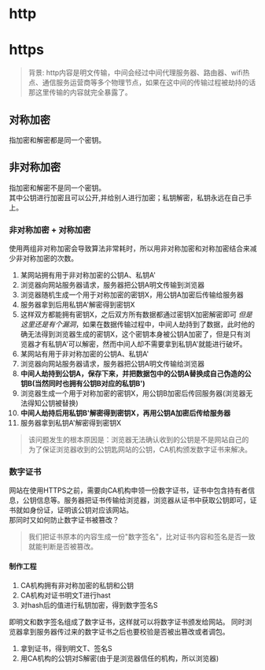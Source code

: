 # http

# https
> 背景: http内容是明文传输，中间会经过中间代理服务器、路由器、wifi热点、通信服务运营商等多个物理节点，如果在这中间的传输过程被劫持的话那这里传输的内容就完全暴露了。

## 对称加密
指加密和解密都是同一个密钥。

## 非对称加密
指加密和解密不是同一个密钥。   
其中公钥进行加密且可以公开,并给别人进行加密；私钥解密，私钥永远在自己手上。

### 非对称加密 + 对称加密
使用两组非对称加密会导致算法非常耗时，所以用非对称加密和对称加密结合来减少非对称加密的次数。
1. 某网站拥有用于非对称加密的公钥A、私钥A'
2. 浏览器向网站服务器请求，服务器把公钥A明文传输到浏览器
3. 浏览器随机生成一个用于对称加密的密钥X，用公钥A加密后传输给服务器
4. 服务器拿到后用私钥A'解密得到密钥X
5. 这样双方都能拥有密钥X，之后双方所有数据都通过密钥X加密解密即可
*但是这里还是有个漏洞*，如果在数据传输过程中，中间人劫持到了数据，此时他的确无法得到浏览器生成的密钥X，这个密钥本身被公钥A加密了，但是只有浏览器才有私钥A'可以解密，然而中间人却不需要拿到私钥A'就能进行破坏。
1. 某网站有用于非对称加密的公钥A、私钥A'
2. 浏览器向网站服务器请求，服务器把公钥A明文传输给浏览器
3. **中间人劫持到公钥A，保存下来，并把数据包中的公钥A替换成自己伪造的公钥B(当然同时也拥有公钥B对应的私钥B')**
4. 浏览器生成一个用于对称加密的密钥X，用公钥B加密后传回服务器(浏览器无法得知公钥被替换)
5. **中间人劫持后用私钥B'解密得到密钥X，再用公钥A加密后传给服务器**
6. 服务器拿到私钥A'解密得到密钥X
> 该问题发生的根本原因是：浏览器无法确认收到的公钥是不是网站自己的
为了保证浏览器收到的公钥匙网站的公钥，CA机构颁发数字证书来解决。
### 数字证书
网站在使用HTTPS之前，需要向CA机构申领一份数字证书，证书中包含持有者信息，公钥信息等。服务器把证书传输给浏览器，浏览器从证书中获取公钥即可，证书就如身份证，证明该公钥对应该网站。   
那同时又如何防止数字证书被篡改？
> 我们把证书原本的内容生成一份"数字签名"，比对证书内容和签名是否一致就能判断是否被篡改。

#### 制作工程
1. CA机构拥有非对称加密的私钥和公钥
2. CA机构对证书明文T进行hast
3. 对hash后的值进行私钥加密，得到数字签名S

即明文和数字签名组成了数字证书，这样就可以将数字证书颁发给网站。
同时浏览器拿到服务器传过来的数字证书之后也要校验是否被出篡改或者调包。
1. 拿到证书，得到明文T、签名S
2. 用CA机构的公钥对S解密(由于是浏览器信任的机构，所以浏览器)